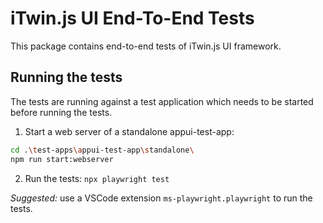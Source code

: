 # iTwin.js UI End-To-End Tests

This package contains end-to-end tests of iTwin.js UI framework.

## Running the tests

The tests are running against a test application which needs to be started before running the tests.

1. Start a web server of a standalone appui-test-app:

  ```sh
  cd .\test-apps\appui-test-app\standalone\
  npm run start:webserver
  ```

2. Run the tests: `npx playwright test`

*Suggested:* use a VSCode extension `ms-playwright.playwright` to run the tests.
